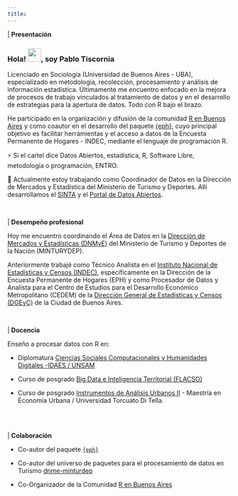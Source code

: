 ```yaml
---
title: 
---
```


| **Presentación**

### Hola! <img src="https://raw.githubusercontent.com/MartinHeinz/MartinHeinz/master/wave.gif" width="30px">, soy Pablo Tiscornia

Licenciado en Sociología (Universidad de Buenos Aires - UBA), especializado en metodología, recolección, procesamiento y análisis de información estadística. Últimamente me encuentro enfocado en la mejora de procesos de trabajo vinculados al tratamiento de datos y en el desarrollo de estrategias para la apertura de datos. Todo con R bajo el brazo.

He participado en la organización y difusión de la comunidad [R en Buenos Aires](https://renbaires.github.io/) y como coautor en el desarrollo del paquete [{eph}](https://holatam.github.io/eph/), cuyo principal objetivo es facilitar herramientas y el acceso a datos de la Encuesta Permanente de Hogares - INDEC, mediante el lenguaje de programación R.

⚡ Si el cartel dice Datos Abiertos,  estadística, R, Software Libre, metodología o programación, ENTRO.

🔭 Actualmente estoy trabajando como Coordinador de Datos en la Dirección de Mercados y Estadística del Ministerio de Turismo y Deportes. Allí desarrollamos el [SINTA](https://www.yvera.tur.ar/sinta/) y el [Portal de Datos Abiertos](https://datos.yvera.gob.ar/).

<br>

| **Desempeño profesional**

Hoy me encuentro coordinando el Área de Datos en la [Dirección de Mercados y Estadísticas (DNMyE)](https://www.yvera.tur.ar/estadistica/) del Ministerio de Turismo y Deportes de la Nación (MINTURYDEP).

Anteriormente trabajé como Técnico Analista en el [Instituto Nacional de Estadísticas y Censos (INDEC)](https://www.indec.gob.ar/), específicamente en la Dirección de la Encuesta Permanente de Hogares (EPH) y como Procesador de Datos y Analista para el Centro de Estudios para el Desarrollo Económico Metropolitano (CEDEM) de la [Dirección General de Estadísticas y Censos (DGEyC)](https://www.estadisticaciudad.gob.ar/eyc/) de la Ciudad de Buenos Aires.

<br>

| **Docencia**

Enseño a procesar datos con R en: 

- Diplomatura [Ciencias Sociales Computacionales y Humanidades Digitales -IDAES / UNSAM](https://noticias.unsam.edu.ar/wp-content/uploads/2020/11/DiplomaCienciasSocialesComputacionales.pdf)

- Curso de posgrado [Big Data e Inteligencia Territorial (FLACSO)](https://www.flacso.org.ar/formacion-academica/big-data-e-inteligencia-territorial/)

- Curso de posgrado [Instrumentos de Análisis Urbanos II](https://tuqmano.github.io/geo_utdt/) - Maestría en Economía Urbana / Universidad Torcuato Di Tella.

<br>

<br>

| **Colaboración**

- Co-autor del paquete [`{eph}`](https://holatam.github.io/eph/)

- Co-autor del universo de paquetes para el procesamiento de datos en Turismo [dnme-minturdep](https://dnme-minturdep.r-universe.dev/ui#packages)

- Co-Organizador de la Comunidad [R en Buenos Aires](https://renbaires.github.io/)

